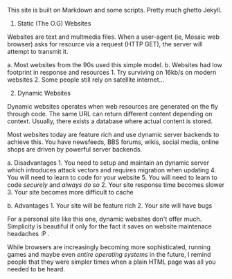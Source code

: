This site is built on Markdown and some scripts. Pretty much ghetto Jekyll. 

1. Static (The O.G) Websites

Websites are text and multmedia files. When a user-agent (ie, Mosaic web browser)
asks for resource via a request (HTTP GET), the server will attempt to transmit it.

  a. Most websites from the 90s used this simple model. 
  b. Websites had low footprint in response and resources
  	1. Try surviving on 16kb/s on modern websites
	2. Some people still rely on satellite internet...

2. Dynamic Websites 

Dynamic websites operates when web resources are generated on the fly through code. The
same URL can return different content depending on context. Usually, there exists a
database where actual content is stored. 

Most websites today are feature rich and use dynamic server backends to achieve this. You
have newsfeeds, BBS forums, wikis, social media, online shops are driven by powerful
server backends. 

  a. Disadvantages
	1. You need to setup and maintain an dynamic server which introduces attack vectors
	   and requires migration when updating 
	4. You will need to learn to code for your website
	5. You will need to learn to code *securely* and _always do so_
	2. Your site response time becomes slower
	3. Your site becomes more difficult to cache
  
  b. Advantages
  	1. Your site will be feature rich
	2. Your site will have bugs 


For a personal site like this one, dynamic websites don't offer much. Simplicity is
beautiful if only for the fact it saves on website maintenace headaches :P . 

While browsers are increasingly becoming more sophisticated, running games and maybe even
*entire operating systems* in the future, I remind people that they were simpler times
when a plain HTML page was all you needed to be heard. 
